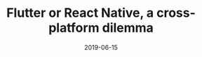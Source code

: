 ---
date: 2019-06-15
title: Flutter or React Native, a cross-platform dilemma
performDate: 2019-06-15
location: FVG Dev, Trieste
speakerDeck: 44ec00d6c5fc448b9361b5a879b43d16
eventUrl: https://www.eventbrite.it/e/biglietti-fvg-dev-evento-dedicato-allo-sviluppo-mobile-cross-platform-61756484307
summary: Nowadays the hype around Flutter is raising a lot. But what about the “(not so) old-fashioned” React Native?<br>In this talk, we will see the basics and the differences between the two frameworks. In particular, we will understand how to build User Interfaces and how the internals of the two framework works. Finally, we will try to understand when and why to choose a cross-platform framework and which of the two.<br>All this journey is based on the true story of an Android Developer that he wanted to explore the cross-platform jungle both for work and fun reasons.
---